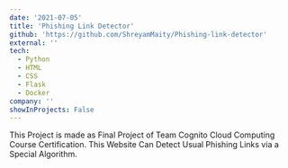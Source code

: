 ```yaml
---
date: '2021-07-05'
title: 'Phishing Link Detector'
github: 'https://github.com/ShreyamMaity/Phishing-link-detector'
external: ''
tech:
  - Python
  - HTML
  - CSS
  - Flask
  - Docker
company: ''
showInProjects: False
---
```


This Project is made as Final Project of Team Cognito Cloud Computing Course Certification.
This Website Can Detect Usual Phishing Links via a Special Algorithm.
